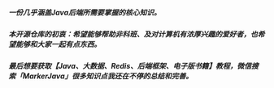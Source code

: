 ##### 一份几乎涵盖Java后端所需要掌握的核心知识。

##### 本开源仓库的初衷：希望能够帮助非科班、及对计算机有浓厚兴趣的爱好者，也希望能够和大家一起有点东西。

##### 最后想要获取【Java、大数据、Redis、后端框架、电子版书籍】教程，微信搜索「MarkerJava」很多知识点我还在不停的总结和完善。


